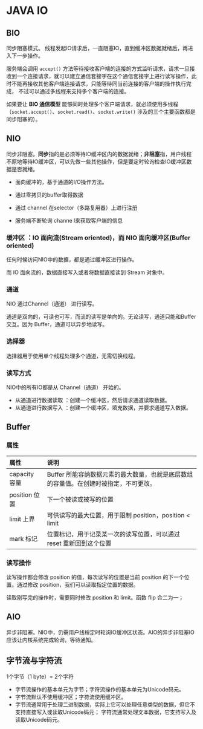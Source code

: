 # JAVA IO

## BIO

同步阻塞模式。 线程发起IO请求后，一直阻塞IO，直到缓冲区数据就绪后，再进入下一步操作。

服务端会调用 `accept()` 方法等待接收客户端的连接的方式监听请求，请求一旦接收到一个连接请求，就可以建立通信套接字在这个通信套接字上进行读写操作，此时不能再接收其他客户端连接请求，只能等待同当前连接的客户端的操作执行完成， 不过可以通过多线程来支持多个客户端的连接。

如果要让 **BIO 通信模型** 能够同时处理多个客户端请求，就必须使用多线程（`socket.accept()`、`socket.read()`、`socket.write()` 涉及的三个主要函数都是同步阻塞的）。



## NIO

同步非阻塞。**同步**指的是必须等待IO缓冲区内的数据就绪；**非阻塞**指，用户线程不原地等待IO缓冲区，可以先做一些其他操作，但是要定时轮询检查IO缓冲区数据是否就绪。

- 面向缓冲的，基于通道的I/O操作方法。

- 通过零拷贝的buffer取得数据
- 通过 channel 在selector（多路复用器）上进行注册
- 服务端不断轮询 channe l来获取客户端的信息

### 缓冲区 ：IO 面向流(Stream oriented)，而 NIO 面向缓冲区(Buffer oriented)

任何时候访问NIO中的数据，都是通过缓冲区进行操作。

而 IO 面向流的，数据直接写入或者将数据直接读到 Stream 对象中。

### 通道

NIO 通过Channel（通道） 进行读写。

通道是双向的，可读也可写，而流的读写是单向的。无论读写，通道只能和Buffer交互。因为 Buffer，通道可以异步地读写。

### 选择器

选择器用于使用单个线程处理多个通道，无需切换线程。

### 读写方式

NIO中的所有IO都是从 Channel（通道） 开始的。

- 从通道进行数据读取 ：创建一个缓冲区，然后请求通道读取数据。
- 从通道进行数据写入 ：创建一个缓冲区，填充数据，并要求通道写入数据。



## Buffer

### 属性

| 属性          | 说明                                                         |
| :------------ | :----------------------------------------------------------- |
| capacity 容量 | Buffer 所能容纳数据元素的最大数量，也就是底层数组的容量值。在创建时被指定，不可更改。 |
| position 位置 | 下一个被读或被写的位置                                       |
| limit 上界    | 可供读写的最大位置，用于限制 position，position < limit      |
| mark 标记     | 位置标记，用于记录某一次的读写位置，可以通过 reset 重新回到这个位置 |

### 读写操作

读写操作都会修改 position 的值，每次读写的位置是当前 position 的下一个位置。通过修改 position，我们可以读取指定位置的数据。

读取刚写完的操作时，需要同时修改 position 和 limit。函数 flip 合二为一；



## AIO

异步非阻塞。NIO中，仍需用户线程定时轮询IO缓冲区状态。AIO的异步非阻塞IO应该让内核系统完成轮询，等待通知。



## 字节流与字符流

1个字节（1 byte）= 2个字符

- 字节流操作的基本单元为字节；字符流操作的基本单元为Unicode码元。
- 字节流默认不使用缓冲区；字符流使用缓冲区。
- 字节流通常用于处理二进制数据，实际上它可以处理任意类型的数据，但它不支持直接写入或读取Unicode码元；
    字符流通常处理文本数据，它支持写入及读取Unicode码元。